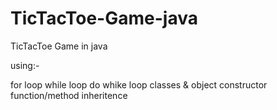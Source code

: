 # TicTacToe-Game-java
TicTacToe Game in java 

using:-

for loop
while loop 
do whike loop
classes & object
constructor
function/method 
inheritence




